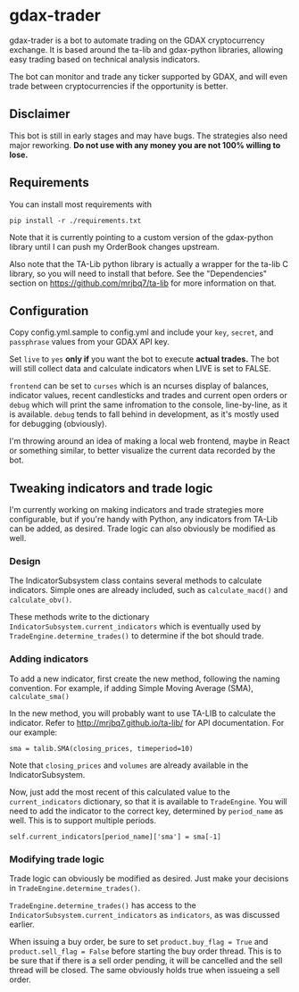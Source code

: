 # gdax-trader

gdax-trader is a bot to automate trading on the GDAX cryptocurrency exchange. It is based around the ta-lib and gdax-python libraries, allowing easy trading based on technical analysis indicators.

The bot can monitor and trade any ticker supported by GDAX, and will even trade between cryptocurrencies if the opportunity is better.

## Disclaimer

This bot is still in early stages and may have bugs. The strategies also need major reworking. **Do not use with any money you are not 100% willing to lose.**

## Requirements

You can install most requirements with 

`pip install -r ./requirements.txt`

Note that it is currently pointing to a custom version of the gdax-python library until I can push my OrderBook changes upstream.

Also note that the TA-Lib python library is actually a wrapper for the ta-lib C library, so you will need to install that before. See the "Dependencies" section on https://github.com/mrjbq7/ta-lib for more information on that.

## Configuration

Copy config.yml.sample to config.yml and include your `key`, `secret`, and `passphrase` values from your GDAX API key.

Set `live` to `yes` **only if** you want the bot to execute **actual trades.** The bot will still collect data and calculate indicators when LIVE is set to FALSE.

`frontend` can be set to `curses` which is an ncurses display of balances, indicator values, recent candlesticks and trades and current open orders or `debug` which will print the same infromation to the console, line-by-line, as it is available. `debug` tends to fall behind in development, as it's mostly used for debugging (obviously).

I'm throwing around an idea of making a local web frontend, maybe in React or something similar, to better visualize the current data recorded by the bot.

## Tweaking indicators and trade logic

I'm currently working on making indicators and trade strategies more configurable, but if you're handy with Python, any indicators from TA-Lib can be added, as desired. Trade logic can also obviously be modified as well.

### Design

The IndicatorSubsystem class contains several methods to calculate indicators. Simple ones are already included, such as `calculate_macd()` and `calculate_obv()`.

These methods write to the dictionary `IndicatorSubsystem.current_indicators` which is eventually used by `TradeEngine.determine_trades()` to determine if the bot should trade.

### Adding indicators

To add a new indicator, first create the new method, following the naming convention. For example, if adding Simple Moving Average (SMA), `calculate_sma()`

In the new method, you will probably want to use TA-LIB to calculate the indicator. Refer to http://mrjbq7.github.io/ta-lib/  for API documentation. For our example:

`sma = talib.SMA(closing_prices, timeperiod=10)`

Note that `closing_prices` and  `volumes` are already available in the IndicatorSubsystem.

Now, just add the most recent of this calculated value to the `current_indicators` dictionary, so that it is available to `TradeEngine`. You will need to add the indicator to the correct key, determined by `period_name` as well. This is to support multiple periods.

`self.current_indicators[period_name]['sma'] = sma[-1]`

### Modifying trade logic

Trade logic can obviously be modified as desired. Just make your decisions in `TradeEngine.determine_trades()`.

`TradeEngine.determine_trades()` has access to the `IndicatorSubsystem.current_indicators` as `indicators`, as was discussed earlier.

When issuing a buy order, be sure to set `product.buy_flag = True` and `product.sell_flag = False` before starting the buy order thread. This is to be sure that if there is a sell order pending, it will be cancelled and the sell thread will be closed. The same obviously holds true when issueing a sell order.
